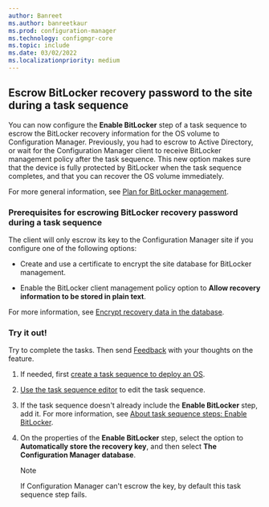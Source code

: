 ```yaml
---
author: Banreet
ms.author: banreetkaur
ms.prod: configuration-manager
ms.technology: configmgr-core
ms.topic: include
ms.date: 03/02/2022
ms.localizationpriority: medium
---
```


## <a name="bkmk_blmts"></a> Escrow BitLocker recovery password to the site during a task sequence

<!--10454717-->

You can now configure the **Enable BitLocker** step of a task sequence to escrow the BitLocker recovery information for the OS volume to Configuration Manager. Previously, you had to escrow to Active Directory, or wait for the Configuration Manager client to receive BitLocker management policy after the task sequence. This new option makes sure that the device is fully protected by BitLocker when the task sequence completes, and that you can recover the OS volume immediately.

For more general information, see [Plan for BitLocker management](../../../../../protect/plan-design/bitlocker-management.md).

### Prerequisites for escrowing BitLocker recovery password during a task sequence

The client will only escrow its key to the Configuration Manager site if you configure one of the following options:

- Create and use a certificate to encrypt the site database for BitLocker management.

- Enable the BitLocker client management policy option to **Allow recovery information to be stored in plain text**.

For more information, see [Encrypt recovery data in the database](../../../../../protect/deploy-use/bitlocker/encrypt-recovery-data.md).

### Try it out!

Try to complete the tasks. Then send [Feedback](../../../../understand/product-feedback.md) with your thoughts on the feature.

1. If needed, first [create a task sequence to deploy an OS](../../../../../osd/deploy-use/manage-task-sequences-to-automate-tasks.md).

1. [Use the task sequence editor](../../../../../osd/understand/task-sequence-editor.md) to edit the task sequence.

1. If the task sequence doesn't already include the **Enable BitLocker** step, add it. For more information, see [About task sequence steps: Enable BitLocker](../../../../../osd/understand/task-sequence-steps.md#enable-bitlocker).

1. On the properties of the **Enable BitLocker** step, select the option to **Automatically store the recovery key**, and then select **The Configuration Manager database**.

    > [!NOTE]
    > If Configuration Manager can't escrow the key, by default this task sequence step fails.
